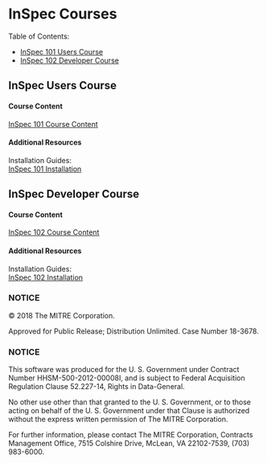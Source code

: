 # InSpec Courses
Table of Contents:
* [InSpec 101 Users Course](#inspec-users-course)
* [InSpec 102 Developer Course](#inspec-developer-course)

## InSpec Users Course

#### Course Content
[InSpec 101 Course Content](https://github.com/mitre/inspec_training_courses/blob/master/InSpec%20101%20User/InSpec101.md)

#### Additional Resources
Installation Guides:  
[InSpec 101 Installation](https://github.com/mitre/inspec_training_courses/tree/master/InSpec%20101%20User/installation)

## InSpec Developer Course

#### Course Content
[InSpec 102 Course Content](https://github.com/mitre/inspec_training_courses/blob/master/InSpec%20102%20Dev/InSpec102.md)

#### Additional Resources
Installation Guides:  
[InSpec 102 Installation](https://github.com/mitre/inspec_training_courses/tree/master/InSpec%20102%20Dev/installation)

### NOTICE

© 2018 The MITRE Corporation.

Approved for Public Release; Distribution Unlimited. Case Number 18-3678.

### NOTICE

This software was produced for the U. S. Government under Contract Number HHSM-500-2012-00008I, and is subject to Federal Acquisition Regulation Clause 52.227-14, Rights in Data-General.

No other use other than that granted to the U. S. Government, or to those acting on behalf of the U. S. Government under that Clause is authorized without the express written permission of The MITRE Corporation.

For further information, please contact The MITRE Corporation, Contracts Management Office, 7515 Colshire Drive, McLean, VA  22102-7539, (703) 983-6000.
